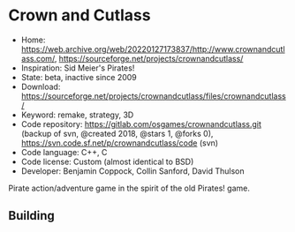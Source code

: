 # Crown and Cutlass

- Home: https://web.archive.org/web/20220127173837/http://www.crownandcutlass.com/, https://sourceforge.net/projects/crownandcutlass/
- Inspiration: Sid Meier's Pirates!
- State: beta, inactive since 2009
- Download: https://sourceforge.net/projects/crownandcutlass/files/crownandcutlass/
- Keyword: remake, strategy, 3D
- Code repository: https://gitlab.com/osgames/crownandcutlass.git (backup of svn, @created 2018, @stars 1, @forks 0), https://svn.code.sf.net/p/crownandcutlass/code (svn)
- Code language: C++, C
- Code license: Custom (almost identical to BSD)
- Developer: Benjamin Coppock, Collin Sanford, David Thulson

Pirate action/adventure game in the spirit of the old Pirates! game.

## Building
